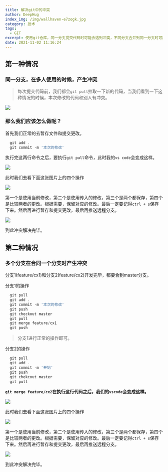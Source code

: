 ```yaml
---
title: 解决git中的冲突
author: DeepHug
index_img: /img/wallhaven-e7zogk.jpg
category: 技术
tags:
  - GIT
excerpt: 使用git仓库，同一分支提交代码时可能会遇到冲突，不同分支合并到同一分支时可能也会遇到冲突，就这两种情况，来解决一下其冲突。
date: 2021-11-02 11:16:24
---
```


## 第一种情况

### 同一分支，在多人使用的时候，产生冲突

> 每次提交代码前，我们都会`git pull`拉取一下新的代码，当我们看到一下这种情况的时候，本次修改的代码和别人有冲突。

<div>
    <img src="chongtu-1.png" />
</div>

### 那么我们应该怎么做呢？

首先我们正常的去暂存文件和提交更改。

```js
  git add .
  git commit -m '本次的修改'
```

执行完这两行命令之后，要执行`git pull`命令，此时我的`vs code`会变成这样。

<div>
    <img src="chongtu-2.png" />
</div>

此时我们去看下面这张图片上的四个操作

<div>
    <img src="chongtu-3.png" />
</div>

第一个是使用当前修改，第二个是使用传入的修改，第三个是两个都保存，第四个是比较两者的更改。根据需要，保留对应的修改。最后一定要记得`ctrl + s`保存下来。然后再进行暂存和提交更改，最后再推送远程分支。

<div>
    <img src="chongtu-4.png" />
</div>

到此冲突解决完毕。

## 第二种情况

### 多个分支在合同一个分支时产生冲突

分支1(feature/cx1)和分支2(feature/cx2)开发完毕，都要合到master分支。

分支1的操作

```js
  git pull
  git add .
  git commit -m '本次的修改'
  git push
  git checkout master
  git pull
  git merge feature/cx1
  git push
```

> 分支1进行正常的操作即可。

分支2的操作

```js
  git pull
  git add .
  git commit -m '开始'
  git push
  git chekcout master
  git pull
```

**`git merge feature/cx2`在执行这行代码之后，我们的`vscode`会变成这样。**

<div>
    <img src="chongtu-5.png" />
</div>

此时我们去看下面这张图片上的四个操作

<div>
    <img src="chongtu-3.png" />
</div>

第一个是使用当前修改，第二个是使用传入的修改，第三个是两个都保存，第四个是比较两者的更改。根据需要，保留对应的修改。最后一定要记得`ctrl + s`保存下来。然后再进行暂存和提交更改，最后再推送远程分支。

<div>
    <img src="chongtu-4.png" />
</div>

到此冲突解决完毕。